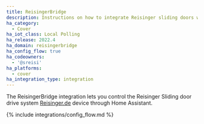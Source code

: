 ```yaml
---
title: ReisingerBridge
description: Instructions on how to integrate Reisinger sliding doors within Home Assistant.
ha_category:
  - Cover
ha_iot_class: Local Polling
ha_release: 2022.4
ha_domain: reisingerbridge
ha_config_flow: true
ha_codeowners:
  - '@sreisi'
ha_platforms:
  - cover
ha_integration_type: integration
---
```


The ReisingerBridge integration lets you control the Reisinger Sliding door drive system [Reisinger.de](https://reisinger.de/) device through Home Assistant.


{% include integrations/config_flow.md %}
